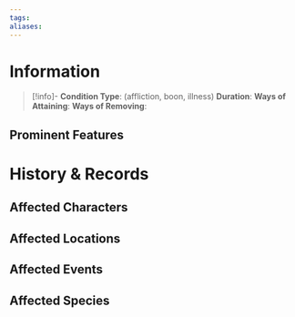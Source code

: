 ```yaml
---
tags: 
aliases:
---
```

# Information
> [!info]- 
> **Condition Type**: (affliction, boon, illness)
> **Duration**: 
> **Ways of Attaining**: 
> **Ways of Removing**: 

## Prominent Features

# History & Records

## Affected Characters
## Affected Locations
## Affected Events
## Affected Species
